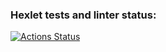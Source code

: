 ### Hexlet tests and linter status:
[![Actions Status](https://github.com/IProrock/java-project-78/workflows/hexlet-check/badge.svg)](https://github.com/IProrock/java-project-78/actions)